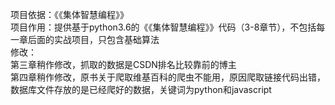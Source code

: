 项目依据：《《集体智慧编程》》</br>
项目作用：提供基于python3.6的《《集体智慧编程》》代码（3-8章节），不包括每一章后面的实战项目，只包含基础算法</br>
修改：</br>
第三章稍作修改，抓取的数据是CSDN排名比较靠前的博主</br>
第四章稍作修改，原书关于爬取维基百科的爬虫不能用，原因爬取链接代码出错，数据库文件存放的是已经爬好的数据，关键词为python和javascript
